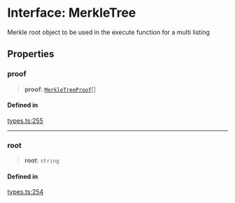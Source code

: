 # Interface: MerkleTree

Merkle root object to be used in the execute function for a multi listing

## Properties

### proof

> **proof**: [`MerkleTreeProof`](MerkleTreeProof.md)[]

#### Defined in

[types.ts:255](https://github.com/hypercerts-org/marketplace-sdk/blob/5b36795934d26bddc05adc354c58feff6a0aa2e7/src/types.ts#L255)

***

### root

> **root**: `string`

#### Defined in

[types.ts:254](https://github.com/hypercerts-org/marketplace-sdk/blob/5b36795934d26bddc05adc354c58feff6a0aa2e7/src/types.ts#L254)
